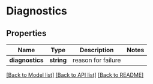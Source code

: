 # Diagnostics

## Properties
Name | Type | Description | Notes
------------ | ------------- | ------------- | -------------
**diagnostics** | **string** | reason for failure | 

[[Back to Model list]](../README.md#documentation-for-models) [[Back to API list]](../README.md#documentation-for-api-endpoints) [[Back to README]](../README.md)


